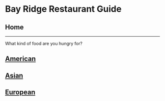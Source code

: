 # Bay Ridge Restaurant Guide
## Home
---
What kind of food are you hungry for?
## [American](american/american.md)
## [Asian](asian/asian.md)
## [European](european/europe.md)
